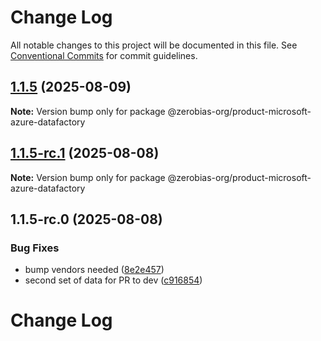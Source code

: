 # Change Log

All notable changes to this project will be documented in this file.
See [Conventional Commits](https://conventionalcommits.org) for commit guidelines.

## [1.1.5](https://github.com/zerobias-org/product/compare/@zerobias-org/product-microsoft-azure-datafactory@1.1.5-rc.1...@zerobias-org/product-microsoft-azure-datafactory@1.1.5) (2025-08-09)

**Note:** Version bump only for package @zerobias-org/product-microsoft-azure-datafactory





## [1.1.5-rc.1](https://github.com/zerobias-org/product/compare/@zerobias-org/product-microsoft-azure-datafactory@1.1.5-rc.0...@zerobias-org/product-microsoft-azure-datafactory@1.1.5-rc.1) (2025-08-08)

**Note:** Version bump only for package @zerobias-org/product-microsoft-azure-datafactory





## 1.1.5-rc.0 (2025-08-08)


### Bug Fixes

* bump vendors needed ([8e2e457](https://github.com/zerobias-org/product/commit/8e2e457e0b5d7141a05e8f2c178bc2854f2b7178))
* second set of data for PR to dev ([c916854](https://github.com/zerobias-org/product/commit/c916854bcf229b1c2042ffdea18472d66a061aaf))





# Change Log
